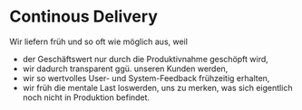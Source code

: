 # Continous Delivery

Wir liefern früh und so oft wie möglich aus, weil
* der Geschäftswert nur durch die Produktivnahme geschöpft wird,
* wir dadurch transparent ggü. unseren Kunden werden,
* wir so wertvolles User- und System-Feedback frühzeitig erhalten,
* wir früh die mentale Last loswerden, uns zu merken, was sich eigentlich noch nicht in Produktion befindet.
